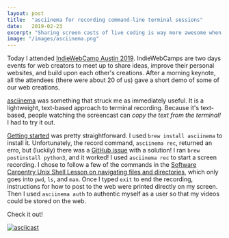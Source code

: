 ```yaml
---
layout: post
title:  "asciinema for recording command-line terminal sessions"
date:   2019-02-23
excerpt: "Sharing screen casts of live coding is way more awesome when the text can be copied. asciinema makes this possible."
image: "/images/asciinema.png"
---
```


Today I attended [IndieWebCamp Austin 2019](https://indieweb.org/2019/Austin). IndieWebCamps are two days events for web creators to meet up to share ideas, improve their personal websites, and build upon each other's creations. After a morning keynote, all the attendees (there were about 20 of us) gave a short demo of some of our web creations. 

[asciinema](https://asciinema.org/) was something that struck me as immediately useful. It is a lightweight, text-based approach to terminal recording. Because it's text-based, people watching the screencast can *copy the text from the terminal!* I had to try it out. 

[Getting started](https://asciinema.org/docs/getting-started) was pretty straightforward. I used `brew install asciinema` to install it. Unfortunately, the record command, `asciinema rec`, returned an erro, but (luckily) there was a [GitHub issue](https://github.com/asciinema/asciinema/issues/260) with a solution! I ran `brew postinstall python3`, and it worked! I used `asciinema rec` to start a screen recording. I chose to follow a few of the commands in the [Software Carpentry Unix Shell Lesson on navigating files and directories](http://swcarpentry.github.io/shell-novice/02-filedir/index.html), which only goes into `pwd`, `ls`, and `man`. Once I typed `exit` to end the recording, instructions for how to post to the web were printed directly on my screen. Then I used `asciinema auth` to authentic myself as a user so that my videos could be stored on the web. 

Check it out!

[![asciicast](https://asciinema.org/a/3uHCusbqQd6KAYNZ15NSv21bQ.svg)](https://asciinema.org/a/3uHCusbqQd6KAYNZ15NSv21bQ)